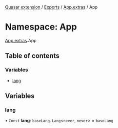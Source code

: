 [Quasar extension](../index.md) / [Exports](../modules.md) / [App.extras](App_extras.md) / App

# Namespace: App

[App.extras](App_extras.md).App

## Table of contents

### Variables

- [lang](App_extras.App.md#lang)

## Variables

### lang

• `Const` **lang**: `baseLang.Lang`<`never`, `never`\> = `baseLang`
